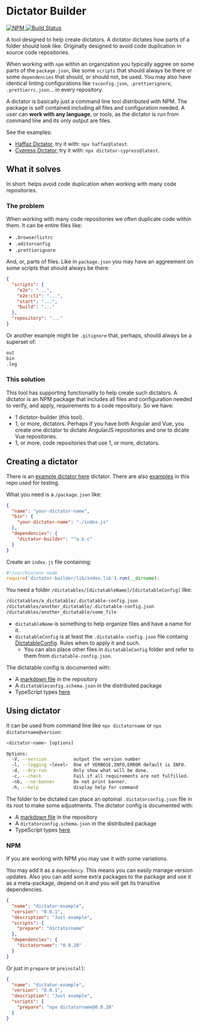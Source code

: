 # Dictator Builder

[![NPM](https://img.shields.io/npm/v/dictator-builder.svg?style=flat-square) ](https://www.npmjs.com/package/dictator-builder)
[![Build Status](https://travis-ci.org/tomasbjerre/dictator-builder.svg?branch=master)](https://travis-ci.org/tomasbjerre/dictator-builder)

A tool designed to help create dictators. A dictator dictates how parts of a folder should look like. Originally designed to avoid code duplication in source code repositories.

When working with `npm` within an organization you typically aggree on some parts of the `package.json`, like some `scripts` that should always be there or some `dependencies` that should, or should not, be used. You may also have identical linting configurations like `tsconfig.json`, `.prettierignore`, `.prettierrc.json`... in every repository.

A dictator is basically just a command line tool distributed with NPM. The package is self contained including all files and configuration needed. A user can **work with any language**, or tools, as the dictator is run from command line and its only output are files.

See the examples:

- [Haffaz Dictator](https://github.com/tomasbjerre/dictator-haffaz), try it with: `npx haffaz@latest`.
- [Cypress Dictator](https://github.com/tomasbjerre/dictator-cypress), try it with: `npx dictator-cypress@latest`.

## What it solves

In short: helps avoid code duplication when working with many code repositories.

### The problem

When working with many code repositories we often duplicate code within them. It can be entire files like:

- `.browserlistrc`
- `.editorconfig`
- `.prettierignore`

And, or, parts of files. Like in `package.json` you may have an aggreement on some scripts that should always be there:

```json
{
  "scripts": {
    "e2e": "...",
    "e2e:cli": "...",
    "start": "...",
    "build": "..."
  },
  "repository": "..."
}
```

Or another example might be `.gitignore` that, perhaps, should always be a superset of:

```bash
out
bin
.log
```

### This solution

This tool has supporting functionality to help create such dictators. A dictator is an NPM package that includes all files and configuration needed to verify, and apply, requirements to a code repository. So we have:

- 1 dictator-builder (this tool).
- 1, or more, dictators. Perhaps if you have both Angular and Vue, you create one dictator to dictate AngularJS repositories and one to dicate Vue repositories.
- 1, or more, code repositories that use 1, or more, dictators.

## Creating a dictator

There is an [example dictator here](https://github.com/tomasbjerre/haffaz) dictator. There are also [examples](/examples) in this repo used for testing.

What you need is a `/package.json` like:

```json
{
  "name": "your-dictator-name",
  "bin": {
    "your-dictator-name": "./index.js"
  },
  "dependencies": {
    "dictator-builder": "^a.b.c"
  }
}
```

Create an `index.js` file containing:

```javascript
#!/usr/bin/env node
require('dictator-builder/lib/index.lib').run(__dirname);
```

You need a folder `/dictatables/[dictatableName]/[dictatableConfig]` like:

```bash
/dictatables/a_dictatable/.dictatable-config.json
/dictatables/another_dictatable/.dictatable-config.json
/dictatables/another_dictatable/some_file
```

- `dictatableName` is something to help organize files and have a name for it.
- `dictatableConfig` is at least the `.dictatable-config.json` file containg [DictatableConfig](/src/types.d.ts). Rules when to apply it and such.
  - You can also place other files in `dictatableConfig` folder and refer to them from `dictatable-config.json`.

The dictatable config is documented with:

- A [markdown file](/dictatableconfig.md) in the repository
- A `dictatableconfig.schema.json` in the distributed package
- TypeScript types [here](/src/types.d.ts)

## Using dictator

It can be used from command line like `npx dictatorname` or `npx dictatorname@version`:

```bash
<dictator-name> [options]

Options:
  -V, --version          output the version number
  -l, --logging <level>  One of VERBOSE,INFO,ERROR default is INFO.
  -d, --dry-run          Only show what will be done.
  -c, --check            Fail if all requirements are not fulfilled.
  -nb, --no-banner       Do not print banner.
  -h, --help             display help for command
```

The folder to be dictated can place an optoinal `.dictatorconfig.json` file in its root to make some adjustments. The dictator config is documented with:

- A [markdown file](/dictatorconfig.md) in the repository
- A `dictatorconfig.schema.json` in the distributed package
- TypeScript types [here](/src/types.d.ts)

### NPM

If you are working with NPM you may use it with some variations.

You may add it as a `dependency`. This means you can easily manage version updates. Also you can add some extra packages to the package and use it as a meta-package, depend on it and you will get its transitive dependencies.

```json
{
  "name": "dictator-example",
  "version": "0.0.1",
  "description": "Just example",
  "scripts": {
    "prepare": "dictatorname"
  },
  "dependencies": {
    "dictatorname": "0.0.28"
  }
}
```

Or just in `prepare` or `preinstall`:

```json
{
  "name": "dictator-example",
  "version": "0.0.1",
  "description": "Just example",
  "scripts": {
    "prepare": "npx dictatorname@0.0.28"
  }
}
```
